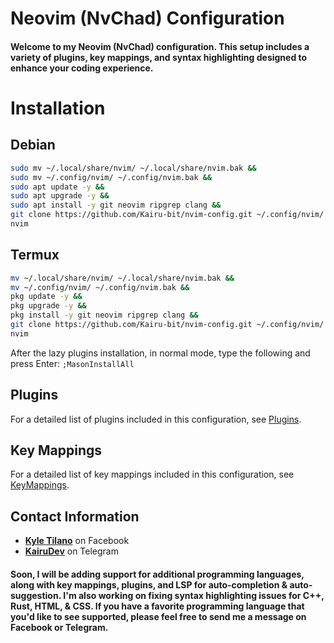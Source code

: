 # Neovim (NvChad) Configuration

#### Welcome to my Neovim (NvChad) configuration. This setup includes a variety of plugins, key mappings, and syntax highlighting designed to enhance your coding experience.

# Installation
## Debian
```bash
sudo mv ~/.local/share/nvim/ ~/.local/share/nvim.bak &&
sudo mv ~/.config/nvim/ ~/.config/nvim.bak &&
sudo apt update -y &&
sudo apt upgrade -y &&
sudo apt install -y git neovim ripgrep clang &&
git clone https://github.com/Kairu-bit/nvim-config.git ~/.config/nvim/ &&
nvim
```
## Termux
```bash
mv ~/.local/share/nvim/ ~/.local/share/nvim.bak &&
mv ~/.config/nvim/ ~/.config/nvim.bak &&
pkg update -y &&
pkg upgrade -y &&
pkg install -y git neovim ripgrep clang &&
git clone https://github.com/Kairu-bit/nvim-config.git ~/.config/nvim/ &&
nvim
```
After the lazy plugins installation, in normal mode, type the following and press Enter:
``
;MasonInstallAll
``

## Plugins

For a detailed list of plugins included in this configuration, see [Plugins](FEATURES.md).

## Key Mappings 

For a detailed list of key mappings included in this configuration, see [KeyMappings](KEYMAPPINGS.md).

## Contact Information

- **[Kyle Tilano](https://www.facebook.com/KairuxDev)** on Facebook
- **[KairuDev](https://t.me/KairuDev)** on Telegram

#### Soon, I will be adding support for additional programming languages, along with key mappings, plugins, and LSP for auto-completion & auto-suggestion. I'm also working on fixing syntax highlighting issues for C++, Rust, HTML, & CSS. If you have a favorite programming language that you'd like to see supported, please feel free to send me a message on Facebook or Telegram.

